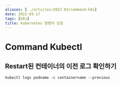 ```yaml
---
aliases: [../articles/2022-03/command-k8s]
date: 2022-03-17
tags: [k8s]
title: kubernetes 명령어 모음
---
```

# Command Kubectl
## Restart된 컨테이너의 이전 로그 확인하기
```
kubectl logs podname -c containername --previous
```

